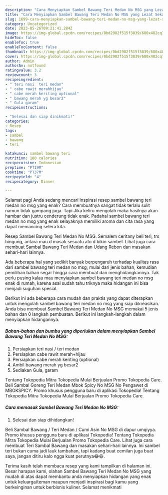 ```yaml
---
description: "Cara Menyiapkan Sambel Bawang Teri Medan No MSG yang Lezat Sekali"
title: "Cara Menyiapkan Sambel Bawang Teri Medan No MSG yang Lezat Sekali"
slug: 1699-cara-menyiapkan-sambel-bawang-teri-medan-no-msg-yang-lezat-sekali
category: Uncategorized
date: 2023-05-26T09:21:41.284Z
image: https://img-global.cpcdn.com/recipes/0bd2982f515f3839/680x482cq70/sambel-bawang-teri-medan-no-msg-foto-resep-utama.jpg
hideToc: false
enableToc: true
enableTocContent: false
thumbnail: https://img-global.cpcdn.com/recipes/0bd2982f515f3839/680x482cq70/sambel-bawang-teri-medan-no-msg-foto-resep-utama.jpg
cover: https://img-global.cpcdn.com/recipes/0bd2982f515f3839/680x482cq70/sambel-bawang-teri-medan-no-msg-foto-resep-utama.jpg
author: Admin
authorAv: notfound
ratingvalue: 3.2
reviewcount: 3
recipeingredient:
- " teri nasi  teri medan"
- " cabe rawit merahhijau"
- " cabe merah keriting optional"
- " bawang merah yg besar2"
- " Gula garam"
recipeinstructions:

- "Selesai dan siap dinikmati!"
categories:
- Resep
tags:
- sambel
- bawang
- teri

katakunci: sambel bawang teri 
nutrition: 180 calories
recipecuisine: Indonesian
preptime: "PT19M"
cooktime: "PT37M"
recipeyield: "4"
recipecategory: Dinner

---
```



Selamat pagi Anda sedang mencari inspirasi resep sambel bawang teri medan no msg yang enak? Cara membuatnya sangat tidak terlalu sulit namun tidak gampang juga. Tapi Jika keliru mengolah maka hasilnya akan hambar dan justru cenderung tidak enak. Padahal sambel bawang teri medan no msg yang enak selayaknya memiliki aroma dan cita rasa yang dapat memancing selera kita.


Resep Sambel Bawang Teri Medan No MSG. Semalem ceritany beli teri, trs bingung, antara mau d masak sesuatu ato d bikin sambel. Lihat juga cara membuat Sambal Bawang Teri Medan dan Udang Rebon dan masakan sehari-hari lainnya.

Ada beberapa hal yang sedikit banyak berpengaruh terhadap kualitas rasa dari sambel bawang teri medan no msg, mulai dari jenis bahan, kemudian pemilihan bahan segar hingga cara membuat dan menghidangkannya. Tak perlu pusing kalau mau menyiapkan sambel bawang teri medan no msg enak di rumah, karena asal sudah tahu triknya maka hidangan ini bisa menjadi suguhan spesial.


Berikut ini ada beberapa cara mudah dan praktis yang dapat diterapkan untuk mengolah sambel bawang teri medan no msg yang siap dikreasikan. Anda bisa membuat Sambel Bawang Teri Medan No MSG memakai 5 jenis bahan dan 0 langkah pembuatan. Berikut ini langkah-langkah dalam menyiapkan hidangannya.

<!--inarticleads1-->

##### Bahan-bahan dan bumbu yang diperlukan dalam menyiapkan Sambel Bawang Teri Medan No MSG:

1. Persiapkan  teri nasi / teri medan
1. Persiapkan  cabe rawit merah+hijau
1. Persiapkan  cabe merah keriting (optional)
1. Ambil  bawang merah yg besar2
1. Sediakan  Gula, garam


Tentang Tokopedia Mitra Tokopedia Mulai Berjualan Promo Tokopedia Care. Beli Sambal Goreng Teri Medan Mbok Spicy No MSG No Pengawet di MBOKSPICY. Promo khusus pengguna baru di aplikasi Tokopedia! Tentang Tokopedia Mitra Tokopedia Mulai Berjualan Promo Tokopedia Care. 

<!--inarticleads2-->

##### Cara memasak Sambel Bawang Teri Medan No MSG:


1. Selesai dan siap dihidangkan!

Beli Sambal Bawang / Teri Medan / Cumi Asin No MSG di dapur umqiyya. Promo khusus pengguna baru di aplikasi Tokopedia! Tentang Tokopedia Mitra Tokopedia Mulai Berjualan Promo Tokopedia Care. Lihat juga cara membuat Teri Sambal Bawang dan masakan sehari-hari lainnya. Ini sambel teri bukan cuma jadi lauk tambahan, tapi kadang buat cemilan juga buat saya, jangan ditiru kalo ngga kuat perutnya😂😆. 

Terima kasih telah membaca resep yang kami tampilkan di halaman ini. Besar harapan kami, olahan Sambel Bawang Teri Medan No MSG yang mudah di atas dapat membantu anda menyiapkan hidangan yang enak untuk keluarga/teman maupun menjadi inspirasi bagi kamu yang berkeinginan untuk berbisnis kuliner. Selamat menikmati
